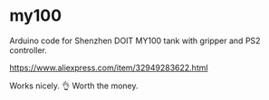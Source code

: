 # my100
Arduino code for Shenzhen DOIT MY100 tank with gripper and PS2 controller.

https://www.aliexpress.com/item/32949283622.html

Works nicely. 👌 Worth the money.

